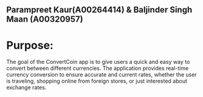 ## Parampreet Kaur(A00264414) & Baljinder Singh Maan (A00320957)

# Purpose: 
The goal of the ConvertCoin app is to give users a quick and easy way to convert between different currencies. The application provides real-time currency conversion to ensure accurate and current rates, whether the user is traveling, shopping online from foreign stores, or just interested about exchange rates.
